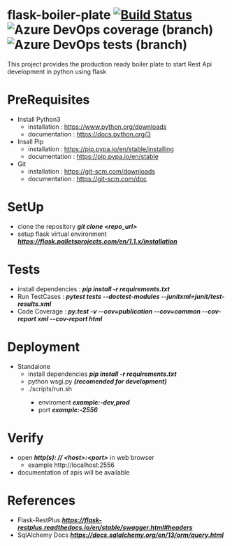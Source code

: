 # flask-boiler-plate   [![Build Status](https://travis-ci.org/chandra-prakash-reddy/flask-boiler-plate.svg?branch=master)](https://travis-ci.org/chandra-prakash-reddy/flask-boiler-plate) ![Azure DevOps coverage (branch)](https://img.shields.io/azure-devops/coverage/chandra-prakash-reddy/projects/8/master) ![Azure DevOps tests (branch)](https://img.shields.io/azure-devops/tests/chandra-prakash-reddy/projects/8/master)
This project provides the production ready boiler plate  to start Rest Api development in python using flask


# PreRequisites # 
   * Install Python3
      * installation  : https://www.python.org/downloads
      * documentation : https://docs.python.org/3
   * Insall Pip
      * installation  : https://pip.pypa.io/en/stable/installing
      * documentation : https://pip.pypa.io/en/stable
   * Git 
      * installation  : https://git-scm.com/downloads
      * documentation : https://git-scm.com/doc 


# SetUp #
   * clone the repository  ***git clone <repo_url>***
   * setup flask virtual environment ***https://flask.palletsprojects.com/en/1.1.x/installation***


# Tests #
   * install dependencies :  ***pip install -r requirements.txt***
   * Run TestCases : ***pytest tests --doctest-modules --junitxml=junit/test-results.xml***
   * Code Coverage : ***py.test -v --cov=publication --cov=common --cov-report xml --cov-report html***


# Deployment #
   * Standalone
      * install dependencies  ***pip install -r requirements.txt***
      * python wsgi.py ***(recomended for development)***
      * ./scripts/run.sh <enviroment> <port>
         * enviroment ***example:-dev,prod***
         * port ***example:-2556***

  
# Verify #
   * open ***http(s): // <host\>:<port\>***  in web browser
       * example http://localhost:2556
   * documentation of apis will be available 
    
# References #
   * Flask-RestPlus ***https://flask-restplus.readthedocs.io/en/stable/swagger.html#headers***
   * SqlAlchemy Docs ***https://docs.sqlalchemy.org/en/13/orm/query.html***
